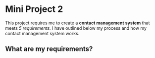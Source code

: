 # Mini Project 2

This project requires me to create a **contact management system** that meets *5 requirements.* I have outlined below my process and how my contact management system works. 

## What are my requirements? 
